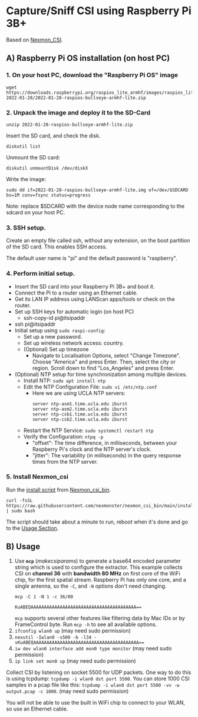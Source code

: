 # Capture/Sniff CSI using Raspberry Pi 3B+
Based on [Nexmon_CSI](https://github.com/nexmonster/nexmon_csi/tree/pi-5.10.92#usage).

## A) Raspberry Pi OS installation (on host PC)
### 1. On your host PC, download the "Raspberry Pi OS" image

```
wget https://downloads.raspberrypi.org/raspios_lite_armhf/images/raspios_lite_armhf-2022-01-28/2022-01-28-raspios-bullseye-armhf-lite.zip
```

### 2. Unpack the image and deploy it to the SD-Card

```
unzip 2022-01-28-raspios-bullseye-armhf-lite.zip
```
Insert the SD card, and check the disk.
```
diskutil list
```
Unmount the SD card:
```
diskutil unmountDisk /dev/diskX
```
Write the image:
```
sudo dd if=2022-01-28-raspios-bullseye-armhf-lite.img of=/dev/$SDCARD bs=1M conv=fsync status=progress
```

Note: replace $SDCARD with the device node name corresponding to the sdcard on your host PC.


### 3. SSH setup.
Create an empty file called ssh, without any extension, on the boot partition of the SD card. This enables SSH access.

The default user name is "pi" and the default password is "raspberry".

### 4. Perform initial setup.
- Insert the SD card into your Raspberry Pi 3B+ and boot it.
- Connect the Pi to a router using an Ethernet cable.
- Get its LAN IP address using LANScan apps/tools or check on the router.
- Set up SSH keys for automatic login (on host PC)
  - ssh-copy-id pi@itsipaddr
- ssh pi@itsipaddr
- Initial setup using ```sudo raspi-config```:
  - Set up a new password.
  - Set up wireless network access: country.
  - (Optional) Set up timezone
    - Navigate to Localisation Options, select "Change Timezone". Choose "America" and press Enter. Then, select the city or region. Scroll down to find "Los_Angeles" and press Enter.
- (Optional) NTP setup for time synchronization among multiple devices.
  - Install NTP: `sudo apt install ntp`
  - Edit the NTP Configuration File: `sudo vi /etc/ntp.conf`
    - Here we are using UCLA NTP servers:
      ```
      server ntp-asm1.time.ucla.edu iburst
      server ntp-asm2.time.ucla.edu iburst
      server ntp-csb1.time.ucla.edu iburst
      server ntp-csb2.time.ucla.edu iburst
      ```
  - Restart the NTP Service: `sudo systemctl restart ntp`
  - Verify the Configuration: `ntpq -p`
    - "offset": The time difference, in milliseconds, between your Raspberry Pi's clock and the NTP server's clock.
    - "jitter": The variability (in milliseconds) in the query response times from the NTP server.

### 5. Install Nexmon_csi

Run the [install script](https://github.com/nexmonster/nexmon_csi_bin/blob/main/install.sh) from [Nexmon_csi_bin](https://github.com/nexmonster/nexmon_csi_bin).

```
curl -fsSL https://raw.githubusercontent.com/nexmonster/nexmon_csi_bin/main/install.sh | sudo bash
```

The script should take about a minute to run, reboot when it's done and go to the [Usage Section](#usage).


## B) Usage
1. Use **`mcp`** (_makecsiparams_) to generate a base64 encoded parameter string which is used to configure the extractor.
   This example collects CSI on **channel 36** with **bandwidth 80 MHz** on first core of the WiFi chip, for the first spatial stream.
   Raspberry Pi has only one core, and a single antenna, so the `-C`, and `-N` options don't need changing.
    ```
    mcp -C 1 -N 1 -c 36/80

    KuABEQAAAAAAAAAAAAAAAAAAAAAAAAAAAAAAAAAAAAAAAA==
    ```
    `mcp` supports several other features like filtering data by Mac IDs or by FrameControl byte. Run `mcp -h` to see all available options.
2. `ifconfig wlan0 up` (may need sudo permission)
3. `nexutil -Iwlan0 -s500 -b -l34 -vKuABEQAAAAAAAAAAAAAAAAAAAAAAAAAAAAAAAAAAAAAAAA==`
4. `iw dev wlan0 interface add mon0 type monitor` (may need sudo permission)
5. `ip link set mon0 up` (may need sudo permission)

Collect CSI by listening on socket 5500 for UDP packets. One way to do this is using tcpdump:
`tcpdump -i wlan0 dst port 5500`. You can store 1000 CSI samples in a pcap file like this:
`tcpdump -i wlan0 dst port 5500 -vv -w output.pcap -c 1000`. (may need sudo permission)

You will not be able to use the built in WiFi chip to connect to your WLAN, so use an Ethernet cable.
